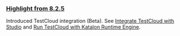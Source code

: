 ### [Highlight from 8.2.5](https://docs.katalon.com/katalon-studio/new/version-8x.html#version-825)

Introduced TestCloud integration (Beta). See [Integrate TestCloud with Studio](https://docs.katalon.com/katalon-studio/docs/testcloud-integration.html) and [Run TestCloud with Katalon Runtime Engine](https://docs.katalon.com/katalon-studio/docs/testcloud-integration-kre.html).

